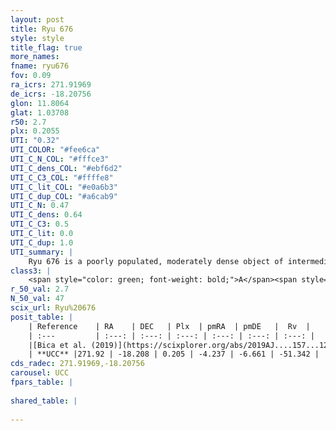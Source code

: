```yaml
---
layout: post
title: Ryu 676
style: style
title_flag: true
more_names: 
fname: ryu676
fov: 0.09
ra_icrs: 271.91969
de_icrs: -18.20756
glon: 11.8064
glat: 1.03708
r50: 2.7
plx: 0.2055
UTI: "0.32"
UTI_COLOR: "#fee6ca"
UTI_C_N_COL: "#fffce3"
UTI_C_dens_COL: "#ebf6d2"
UTI_C_C3_COL: "#ffffe8"
UTI_C_lit_COL: "#e0a6b3"
UTI_C_dup_COL: "#a6cab9"
UTI_C_N: 0.47
UTI_C_dens: 0.64
UTI_C_C3: 0.5
UTI_C_lit: 0.0
UTI_C_dup: 1.0
UTI_summary: |
    Ryu 676 is a poorly populated, moderately dense object of intermediate C3 quality. It is rarely studied in the literature, with no articles listed in the last 6 years.
class3: |
    <span style="color: green; font-weight: bold;">A</span><span style="color: purple; font-weight: bold;">D</span>
r_50_val: 2.7
N_50_val: 47
scix_url: Ryu%20676
posit_table: |
    | Reference    | RA    | DEC   | Plx  | pmRA  | pmDE   |  Rv  |
    | :---         | :---: | :---: | :---: | :---: | :---: | :---: |
    |[Bica et al. (2019)](https://scixplorer.org/abs/2019AJ....157...12B) | 271.933 | -18.204 | -- | -- | -- | -- |
    | **UCC** |271.92 | -18.208 | 0.205 | -4.237 | -6.661 | -51.342 | 
cds_radec: 271.91969,-18.20756
carousel: UCC
fpars_table: |
    
shared_table: |
    
---
```

